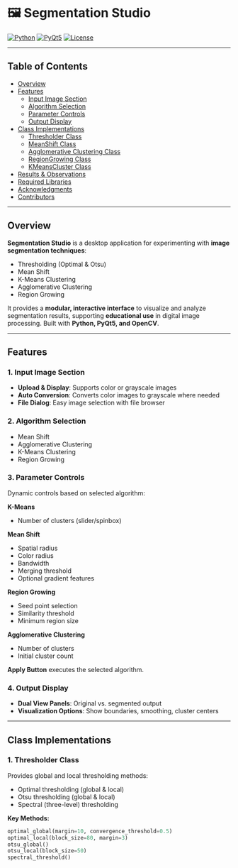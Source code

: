 # 🖼️ Segmentation Studio

[![Python](https://img.shields.io/badge/python-3.11-blue.svg)](https://www.python.org/)
[![PyQt5](https://img.shields.io/badge/PyQt5-yes-green.svg)](https://pypi.org/project/PyQt5/)
[![License](https://img.shields.io/badge/license-MIT-orange.svg)](LICENSE)

---

## Table of Contents
- [Overview](#overview)
- [Features](#features)
  - [Input Image Section](#1-input-image-section)
  - [Algorithm Selection](#2-algorithm-selection)
  - [Parameter Controls](#3-parameter-controls)
  - [Output Display](#4-output-display)
- [Class Implementations](#class-implementations)
  - [Thresholder Class](#1-thresholder-class)
  - [MeanShift Class](#2-meanshift-class)
  - [Agglomerative Clustering Class](#3-agglomerative-clustering-class)
  - [RegionGrowing Class](#4-regiongrowing-class)
  - [KMeansCluster Class](#5-kmeanscluster-class)
- [Results & Observations](#results--observations)
- [Required Libraries](#required-libraries)
- [Acknowledgments](#acknowledgments)
- [Contributors](#contributors)

---

## Overview
**Segmentation Studio** is a desktop application for experimenting with **image segmentation techniques**:

- Thresholding (Optimal & Otsu)
- Mean Shift
- K-Means Clustering
- Agglomerative Clustering
- Region Growing

It provides a **modular, interactive interface** to visualize and analyze segmentation results, supporting **educational use** in digital image processing. Built with **Python, PyQt5, and OpenCV**.

---

## Features

### 1. Input Image Section
- **Upload & Display**: Supports color or grayscale images  
- **Auto Conversion**: Converts color images to grayscale where needed  
- **File Dialog**: Easy image selection with file browser  

### 2. Algorithm Selection
- Mean Shift  
- Agglomerative Clustering  
- K-Means Clustering  
- Region Growing  

### 3. Parameter Controls
Dynamic controls based on selected algorithm:

**K-Means**  
- Number of clusters (slider/spinbox)

**Mean Shift**  
- Spatial radius  
- Color radius  
- Bandwidth  
- Merging threshold  
- Optional gradient features  

**Region Growing**  
- Seed point selection  
- Similarity threshold  
- Minimum region size  

**Agglomerative Clustering**  
- Number of clusters  
- Initial cluster count  

**Apply Button** executes the selected algorithm.

### 4. Output Display
- **Dual View Panels**: Original vs. segmented output  
- **Visualization Options**: Show boundaries, smoothing, cluster centers  

---

## Class Implementations

### 1. Thresholder Class
Provides global and local thresholding methods:
- Optimal thresholding (global & local)  
- Otsu thresholding (global & local)  
- Spectral (three-level) thresholding  

**Key Methods:**  
```python
optimal_global(margin=10, convergence_threshold=0.5)
optimal_local(block_size=80, margin=3)
otsu_global()
otsu_local(block_size=50)
spectral_threshold()
